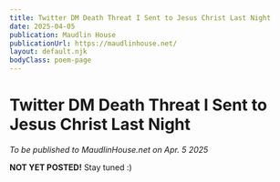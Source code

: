 ```yaml
---
title: Twitter DM Death Threat I Sent to Jesus Christ Last Night
date: 2025-04-05
publication: Maudlin House
publicationUrl: https://maudlinhouse.net/
layout: default.njk
bodyClass: poem-page
---
```


<div class="title-block">



</div>

<div class="poem-content">

<h1>Twitter DM Death Threat I Sent to Jesus Christ Last Night</h1>

*To be published to MaudlinHouse.net on Apr. 5 2025*

**NOT YET POSTED!**
Stay tuned :)
 
  
</div>
